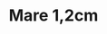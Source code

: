---
title: Mare 1,2cm
date: 
draft: false

# descripcion
description : Argollitas en plata 925 facetadas

materials: Plata 925

color: 

dimensions: 1,2 cm

code: 01-11-0794

type: "Aros"

categories: []

price: $1.930,00

price_eftvo: $1.640,00

# Images
# first image will be shown in the product page
images:
  # - image: "images/path_to_image"
  # La ubicacion de las imagenes es imagenes/Aros/Aros.Argollas/01-11-0794-mare-1,2cm
  - image: "./images/aros/argollas/01-11-0794-mare-1,2cm_a.jpg"
  - image: "./images/aros/argollas/01-11-0794-mare-1,2cm_b.jpg"
---